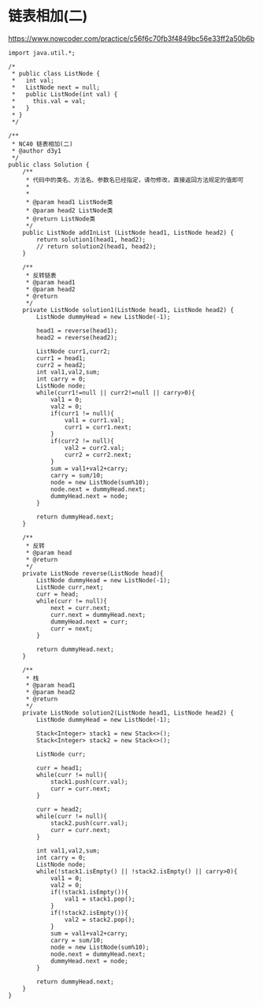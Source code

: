# 链表相加(二)
https://www.nowcoder.com/practice/c56f6c70fb3f4849bc56e33ff2a50b6b

    import java.util.*;
    
    /*
     * public class ListNode {
     *   int val;
     *   ListNode next = null;
     *   public ListNode(int val) {
     *     this.val = val;
     *   }
     * }
     */
    
    /**
     * NC40 链表相加(二)
     * @author d3y1
     */
    public class Solution {
        /**
         * 代码中的类名、方法名、参数名已经指定，请勿修改，直接返回方法规定的值即可
         *
         *
         * @param head1 ListNode类
         * @param head2 ListNode类
         * @return ListNode类
         */
        public ListNode addInList (ListNode head1, ListNode head2) {
            return solution1(head1, head2);
            // return solution2(head1, head2);
        }
    
        /**
         * 反转链表
         * @param head1
         * @param head2
         * @return
         */
        private ListNode solution1(ListNode head1, ListNode head2) {
            ListNode dummyHead = new ListNode(-1);
            
            head1 = reverse(head1);
            head2 = reverse(head2);
            
            ListNode curr1,curr2;
            curr1 = head1;
            curr2 = head2;
            int val1,val2,sum;
            int carry = 0;
            ListNode node;
            while(curr1!=null || curr2!=null || carry>0){
                val1 = 0;
                val2 = 0;
                if(curr1 != null){
                    val1 = curr1.val;
                    curr1 = curr1.next;
                }
                if(curr2 != null){
                    val2 = curr2.val;
                    curr2 = curr2.next;
                }
                sum = val1+val2+carry;
                carry = sum/10;
                node = new ListNode(sum%10);
                node.next = dummyHead.next;
                dummyHead.next = node;
            }
    
            return dummyHead.next;
        }
    
        /**
         * 反转
         * @param head
         * @return
         */
        private ListNode reverse(ListNode head){
            ListNode dummyHead = new ListNode(-1);
            ListNode curr,next;
            curr = head;
            while(curr != null){
                next = curr.next;
                curr.next = dummyHead.next;
                dummyHead.next = curr;
                curr = next;
            }
    
            return dummyHead.next;
        }
    
        /**
         * 栈
         * @param head1
         * @param head2
         * @return
         */
        private ListNode solution2(ListNode head1, ListNode head2) {
            ListNode dummyHead = new ListNode(-1);
            
            Stack<Integer> stack1 = new Stack<>();
            Stack<Integer> stack2 = new Stack<>();
            
            ListNode curr;
            
            curr = head1;
            while(curr != null){
                stack1.push(curr.val);
                curr = curr.next;
            }
            
            curr = head2;
            while(curr != null){
                stack2.push(curr.val);
                curr = curr.next;
            }
    
            int val1,val2,sum;
            int carry = 0;
            ListNode node;
            while(!stack1.isEmpty() || !stack2.isEmpty() || carry>0){
                val1 = 0;
                val2 = 0;
                if(!stack1.isEmpty()){
                    val1 = stack1.pop();
                }
                if(!stack2.isEmpty()){
                    val2 = stack2.pop();
                }
                sum = val1+val2+carry;
                carry = sum/10;
                node = new ListNode(sum%10);
                node.next = dummyHead.next;
                dummyHead.next = node;
            }
            
            return dummyHead.next;
        }
    }
    

